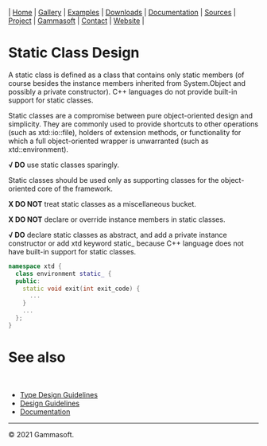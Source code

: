 | [Home](home.md) | [Gallery](gallery.md) | [Examples](examples.md) | [Downloads](downloads.md) | [Documentation](documentation.md) | [Sources](https://github.com/gammasoft71/xtd) | [Project](https://sourceforge.net/projects/xtdpro/) | [Gammasoft](gammasoft.md)  | [Contact](contact.md) | [Website](https://gammasoft71.wixsite.com/xtdpro) |

# Static Class Design

A static class is defined as a class that contains only static members (of course besides the instance members inherited from System.Object and possibly a private constructor). C++ languages do not provide built-in support for static classes.

Static classes are a compromise between pure object-oriented design and simplicity. They are commonly used to provide shortcuts to other operations (such as xtd::io::file), holders of extension methods, or functionality for which a full object-oriented wrapper is unwarranted (such as xtd::environment).

**√ DO** use static classes sparingly.

Static classes should be used only as supporting classes for the object-oriented core of the framework.

**X DO NOT** treat static classes as a miscellaneous bucket.

**X DO NOT** declare or override instance members in static classes.

**√ DO** declare static classes as abstract, and add a private instance constructor or add xtd keyword static_ because C++ language does not have built-in support for static classes.

```c++
namespace xtd {
  class environment static_ {
  public:
    static void exit(int exit_code) {
      ...
    }
    ...
  };
}
```

# See also
​
* [Type Design Guidelines](type_design_guidelines.md)
* [Design Guidelines](design_guidelines.md)
* [Documentation](documentation.md)

______________________________________________________________________________________________

© 2021 Gammasoft.
